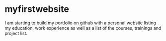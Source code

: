 # myfirstwebsite

I am starting to build my portfolio on github with a personal website listing my education, work experience as well as a list of the courses, trainings and project list.
